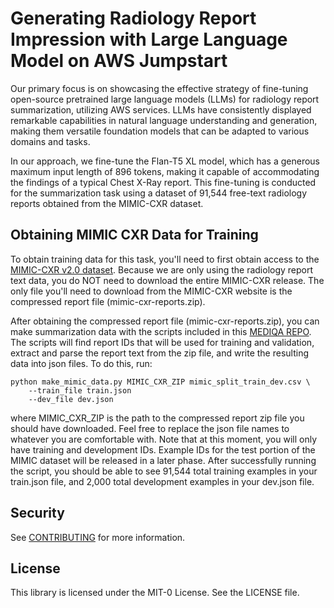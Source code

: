 # Generating Radiology Report Impression with Large Language Model on AWS Jumpstart

Our primary focus is on showcasing the effective strategy of fine-tuning open-source pretrained large language models (LLMs) for radiology report summarization, utilizing AWS services. LLMs have consistently displayed remarkable capabilities in natural language understanding and generation, making them versatile foundation models that can be adapted to various domains and tasks.

In our approach, we fine-tune the Flan-T5 XL model, which has a generous maximum input length of 896 tokens, making it capable of accommodating the findings of a typical Chest X-Ray report. This fine-tuning is conducted for the summarization task using a dataset of 91,544 free-text radiology reports obtained from the MIMIC-CXR dataset.

## Obtaining MIMIC CXR Data for Training

To obtain training data for this task, you'll need to first obtain access to the [MIMIC-CXR v2.0 dataset](https://physionet.org/content/mimic-cxr/2.0.0/). Because we are only using the radiology report text data, you do NOT need to download the entire MIMIC-CXR release. The only file you'll need to download from the MIMIC-CXR website is the compressed report file (mimic-cxr-reports.zip).

After obtaining the compressed report file (mimic-cxr-reports.zip), you can make summarization data with the scripts included in this [MEDIQA REPO](https://github.com/abachaa/MEDIQA2021/tree/main/Task3). The scripts will find report IDs that will be used for training and validation, extract and parse the report text from the zip file, and write the resulting data into json files. To do this, run:

```
python make_mimic_data.py MIMIC_CXR_ZIP mimic_split_train_dev.csv \
    --train_file train.json
    --dev_file dev.json
```   
where MIMIC_CXR_ZIP is the path to the compressed report zip file you should have downloaded. Feel free to replace the json file names to whatever you are comfortable with. Note that at this moment, you will only have training and development IDs. Example IDs for the test portion of the MIMIC dataset will be released in a later phase. After successfully running the script, you should be able to see 91,544 total training examples in your train.json file, and 2,000 total development examples in your dev.json file.

## Security

See [CONTRIBUTING](CONTRIBUTING.md#security-issue-notifications) for more information.

## License

This library is licensed under the MIT-0 License. See the LICENSE file.

